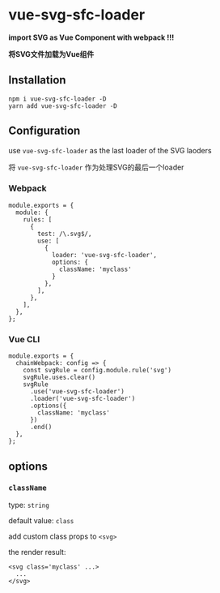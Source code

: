 # vue-svg-sfc-loader  

**import SVG as Vue Component with webpack !!!**  

**将SVG文件加载为Vue组件**

## Installation
```
npm i vue-svg-sfc-loader -D
yarn add vue-svg-sfc-loader -D
```

## Configuration    

use `vue-svg-sfc-loader` as the last loader of the SVG laoders  

将 `vue-svg-sfc-loader` 作为处理SVG的最后一个loader

### Webpack

```
module.exports = {
  module: {
    rules: [
      {
        test: /\.svg$/,
        use: [
          {
            loader: 'vue-svg-sfc-loader',
            options: {
              className: 'myclass'
            }
          },
        ],
      },
    ],
  },
};
```
### Vue CLI 
```
module.exports = {
  chainWebpack: config => {
    const svgRule = config.module.rule('svg')
    svgRule.uses.clear()
    svgRule
      .use('vue-svg-sfc-loader')
      .loader('vue-svg-sfc-loader')
      .options({
        className: 'myclass'
      })
      .end()
  },
};
```

## options
### `className`  

type: `string`  

default value: `class`

add custom class props to `<svg>`  

the render result:
```
<svg class='myclass' ...>
  ...
</svg>
```







